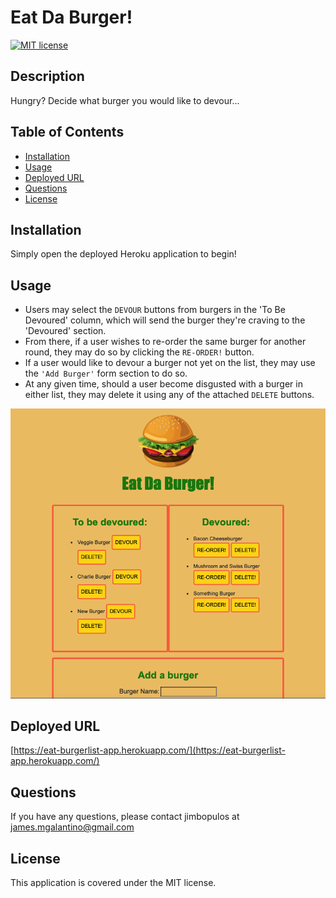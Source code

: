 # Eat Da Burger!

[![MIT license](https://img.shields.io/badge/License-MIT-blue.svg)](https://lbesson.mit-license.org/)

## Description

Hungry? Decide what burger you would like to devour...

## Table of Contents

- [Installation](#installation)
- [Usage](#usage)
- [Deployed URL](#deployed-url)
- [Questions](#questions)
- [License](#license)

## Installation

Simply open the deployed Heroku application to begin!

## Usage

- Users may select the `DEVOUR` buttons from burgers in the 'To Be Devoured' column, which will send the burger they're craving to the 'Devoured' section.
- From there, if a user wishes to re-order the same burger for another round, they may do so by clicking the `RE-ORDER!` button.
- If a user would like to devour a burger not yet on the list, they may use the `'Add Burger'` form section to do so.
- At any given time, should a user become disgusted with a burger in either list, they may delete it using any of the attached `DELETE` buttons.

![Eat-Da-Burger-app](images/Eat-Da-Burger-app.png)

## Deployed URL
[https://eat-burgerlist-app.herokuapp.com/](https://eat-burgerlist-app.herokuapp.com/)

## Questions

If you have any questions, please contact jimbopulos at james.mgalantino@gmail.com

## License

This application is covered under the MIT license.
